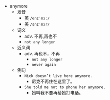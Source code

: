 - anymore
  - 发音
    - 英 `/enɪ'mɔː/`
    - 美 `/ɛnɪ'mɔr/`
  - 词义
    - adv. 不再,再也不
    - `not any longer`
  - 近义词
    - adv. 再也不，不再
      - `not any longer`
      - `never again`
  - 例句
    - `Nick doesn’t live here anymore.`
      - 尼克不再住在这里了。
    - `She told me not to phone her anymore.`
      - 她叫我不要再给她打电话。

